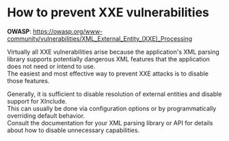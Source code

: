 # How to prevent XXE vulnerabilities

**OWASP**: https://owasp.org/www-community/vulnerabilities/XML_External_Entity_(XXE)_Processing

Virtually all XXE vulnerabilities arise because the application's XML parsing library supports potentially dangerous XML features that the application does not need or intend to use.  
The easiest and most effective way to prevent XXE attacks is to disable those features.

Generally, it is sufficient to disable resolution of external entities and disable support for XInclude.  
This can usually be done via configuration options or by programmatically overriding default behavior.  
Consult the documentation for your XML parsing library or API for details about how to disable unnecessary capabilities.